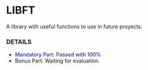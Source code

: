 # LIBFT

A library with useful functions to use in future proyects.

### DETAILS
- <span style="color: blue"> Mandatory Part: Passed with 100% </span>
- Bonus Part: Waiting for evaluation.
